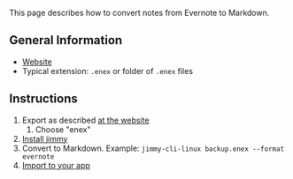This page describes how to convert notes from Evernote to Markdown.

## General Information

- [Website](https://evernote.com/)
- Typical extension: `.enex` or folder of `.enex` files

## Instructions

1. Export as described [at the website](https://help.evernote.com/hc/en-us/articles/209005557-Export-notes-and-notebooks-as-ENEX-or-HTML)
    1. Choose "enex"
2. [Install jimmy](../index.md#installation)
3. Convert to Markdown. Example: `jimmy-cli-linux backup.enex --format evernote`
4. [Import to your app](../import_instructions.md)
